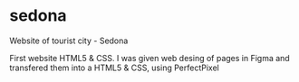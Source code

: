 # sedona

Website of tourist city - Sedona

First website HTML5 & CSS. I was given web desing of pages in Figma and transfered them into a HTML5 & CSS, using PerfectPixel
